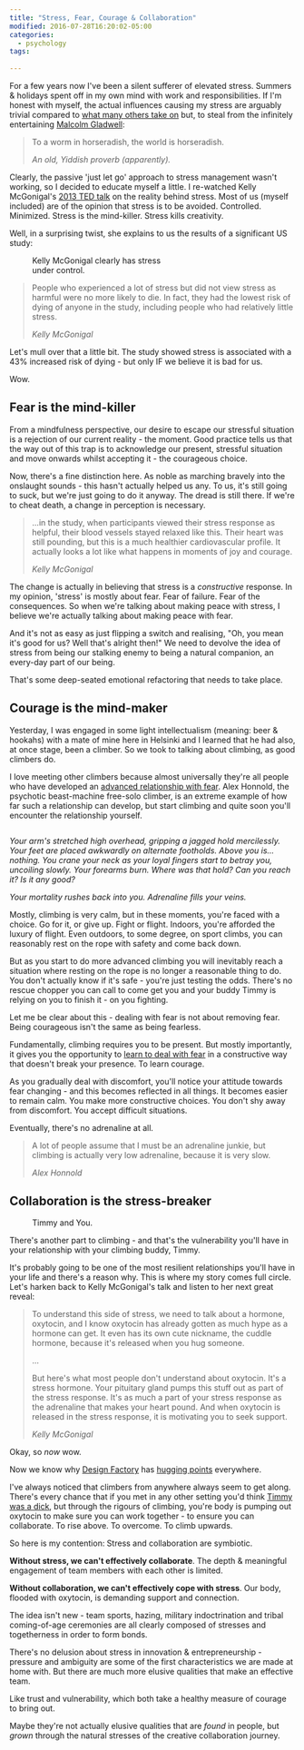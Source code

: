 ```yaml
---
title: "Stress, Fear, Courage & Collaboration"
modified: 2016-07-28T16:20:02-05:00
categories:  
  - psychology  
tags:  
  
---
```


For a few years now I've been a silent sufferer of elevated stress. Summers & holidays spent off in my own mind with work and responsibilities. If I'm honest with myself, the actual influences causing my stress are arguably trivial compared to <a target="_blank" href="https://www.tesla.com/fi_FI/blog/master-plan-part-deux?redirect=no">what many others take on</a> but, to steal from the infinitely entertaining <a target="_blank" href="http://www.ted.com/talks/malcolm_gladwell_on_spaghetti_sauce">Malcolm Gladwell</a>: 

> To a worm in horseradish, the world is horseradish.
>
> <cite>An old, Yiddish proverb (apparently).</cite>

Clearly, the passive 'just let go' approach to stress management wasn't working, so I decided to educate myself a little. I re-watched Kelly McGonigal's <a target="_blank" href="http://www.ted.com/talks/kelly_mcgonigal_how_to_make_stress_your_friend">2013 TED talk</a> on the reality behind stress. Most of us (myself included) are of the opinion that stress is to be avoided. Controlled. Minimized. Stress is the mind-killer. Stress kills creativity. 

Well, in a surprising twist, she explains to us the results of a significant US study:

<figure style="width: 250px" class="align-right">
  <img src="https://pi.tedcdn.com/r/pe.tedcdn.com/images/ted/e87188cac214399dd4d253585bd0698f395b40e7_1600x1200.jpg?cb=05112016&quality=89&w=800" alt="">  
  <figcaption>Kelly McGonigal clearly has stress under control.</figcaption>
</figure> 

> People who experienced a lot of stress but did not view stress as harmful were no more likely to die. In fact, they had the lowest risk of dying of anyone in the study, including people who had relatively little stress.
>
> <cite>Kelly McGonigal</cite>

Let's mull over that a little bit.  The study showed stress is associated with a 43% increased risk of dying - but only IF we believe it is bad for us. 

Wow.

## Fear is the mind-killer

From a mindfulness perspective, our desire to escape our stressful situation is a rejection of our current reality - the moment. Good practice tells us that the way out of this trap is to acknowledge our present, stressful situation and move onwards whilst accepting it - the courageous choice.

Now, there's a fine distinction here. As noble as marching bravely into the onslaught sounds - this hasn't actually helped us any. To us, it's still going to suck, but we're just going to do it anyway. The dread is still there. If we're to cheat death, a change in perception is necessary.

> ...in the study, when participants viewed their stress response as helpful, their blood vessels stayed relaxed like this. Their heart was still pounding, but this is a much healthier cardiovascular profile. It actually looks a lot like what happens in moments of joy and courage.
>
> <cite>Kelly McGonigal</cite>

The change is actually in believing that stress is a *constructive* response. In my opinion, 'stress' is mostly about fear. Fear of failure. Fear of the consequences. So when we're talking about making peace with stress, I believe we're actually talking about making peace with fear.

And it's not as easy as just flipping a switch and realising, "Oh, you mean it's good for us? Well that's alright then!" We need to devolve the idea of stress from being our stalking enemy to being a natural companion, an every-day part of our being.

That's some deep-seated emotional refactoring that needs to take place.

## Courage is the mind-maker

Yesterday, I was engaged in some light intellectualism (meaning: beer & hookahs) with a mate of mine here in Helsinki and I learned that he had also, at once stage, been a climber. So we took to talking about climbing, as good climbers do.

I love meeting other climbers because almost universally they're all people who have developed an <a target="_blank" href="http://news.nationalgeographic.com/2016/01/160103-honnold-climb-mountain-solo-adventure-ngbooktalk/">advanced relationship with fear</a>. Alex Honnold, the psychotic beast-machine free-solo climber, is an extreme example of how far such a relationship can develop, but start climbing and quite soon you'll encounter the relationship yourself.

<figure style="width: 250px" class="align-right">
  <img src="{{ site.url }}{{ site.baseurl }}/images/hanging-climber.jpg" alt="">    
</figure> 


*Your arm's stretched high overhead, gripping a jagged hold mercilessly. Your feet are placed awkwardly on alternate footholds. Above you is... nothing.  You crane your neck as your loyal fingers start to betray you, uncoiling slowly. Your forearms burn.  Where was that hold? Can you reach it? Is it any good?*

*Your mortality rushes back into you. Adrenaline fills your veins.*

Mostly, climbing is very calm, but in these moments, you're faced with a choice. Go for it, or give up. Fight or flight. Indoors, you're afforded the luxury of flight. Even outdoors, to some degree, on sport climbs, you can reasonably rest on the rope with safety and come back down. 

But as you start to do more advanced climbing you will inevitably reach a situation where resting on the rope is no longer a reasonable thing to do. You don't actually know if it's safe - you're just testing the odds. There's no rescue chopper you can call to come get you and your buddy Timmy is relying on you to finish it - on you fighting.

Let me be clear about this - dealing with fear is not about removing fear. Being courageous isn't the same as being fearless. 

Fundamentally, climbing requires you to be present. But mostly importantly, it gives you the opportunity to <a target="_blank" href="https://rootsrated.com/stories/alex-honnold-adventure-fear">learn to deal with fear</a> in a constructive way that doesn't break your presence. To learn courage. 

As you gradually deal with discomfort, you'll notice your attitude towards fear changing - and this becomes reflected in all things. It becomes easier to remain calm. You make more constructive choices. You don't shy away from discomfort. You accept difficult situations. 

Eventually, there's no adrenaline at all.

> A lot of people assume that I must be an adrenaline junkie, but climbing is actually very low adrenaline, because it is very slow.
>
> <cite>Alex Honnold</cite>

## Collaboration is the stress-breaker

<figure style="width: 250px" class="align-right">
  <img src="{{ site.url }}{{ site.baseurl }}/images/mav-and-goose.jpg" alt="">  
  <figcaption>Timmy and You.</figcaption>
</figure> 

There's another part to climbing - and that's the vulnerability you'll have in your relationship with your climbing buddy, Timmy. 

It's probably going to be one of the most resilient relationships you'll have in your life and there's a reason why. This is where my story comes full circle. Let's harken back to Kelly McGonigal's talk and listen to her next great reveal:

> To understand this side of stress, we need to talk about a hormone, oxytocin, and I know oxytocin has already gotten as much hype as a hormone can get. It even has its own cute nickname, the cuddle hormone, because it's released when you hug someone.
> 
> ...
>
> But here's what most people don't understand about oxytocin. It's a stress hormone. Your pituitary gland pumps this stuff out as part of the stress response. It's as much a part of your stress response as the adrenaline that makes your heart pound. And when oxytocin is released in the stress response, it is motivating you to seek support.
>
> <cite>Kelly McGonigal</cite>

Okay, so *now* wow.

Now we know why <a target="_blank" href="http://designfactory.aalto.fi/">Design Factory</a> has <a target="_blank" href="https://c1.staticflickr.com/7/6148/5973839310_07ccaf3db8_b.jpg">hugging points</a> everywhere.


I've always noticed that climbers from anywhere always seem to get along. There's every chance that if you met in any other setting you'd think [Timmy was a dick](/images/tim.png), but through the rigours of climbing, you're body is pumping out oxytocin to make sure you can work together - to ensure you can collaborate. To rise above. To overcome. To climb upwards.
 
So here is my contention: Stress and collaboration are symbiotic.

**Without stress, we can't effectively collaborate**. The depth & meaningful engagement of team members with each other is limited.

**Without collaboration, we can't effectively cope with stress**. Our body, flooded with oxytocin, is demanding support and connection.
   
The idea isn't new - team sports, hazing, military indoctrination and tribal coming-of-age ceremonies are all clearly composed of stresses and togetherness in order to form bonds.
 
There's no delusion about stress in innovation & entrepreneurship - pressure and ambiguity are some of the first characteristics we are made at home with. But there are much more elusive qualities that make an effective team. 

Like trust and vulnerability, which both take a healthy measure of courage to bring out. 

Maybe they're not actually elusive qualities that are *found* in people, but *grown* through the natural stresses of the creative collaboration journey.